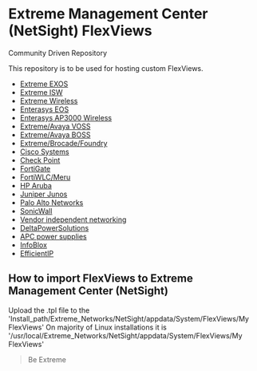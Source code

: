 # Extreme Management Center (NetSight) FlexViews 
Community Driven Repository

This repository is to be used for hosting custom FlexViews.

* [Extreme EXOS](EXOS/README.md)
* [Extreme ISW](ISW/README.md)
* [Extreme Wireless](Extreme_Wireless/README.md)
* [Enterasys EOS](EOS/README.md)
* [Enterasys AP3000 Wireless](AP3000/README.md)
* [Extreme/Avaya VOSS](Avaya/README.md)
* [Extreme/Avaya BOSS](Avaya/README_BOSS.md)
* [Extreme/Brocade/Foundry](Foundry/README.md)
* [Cisco Systems](Cisco_Systems/README.md)
* [Check Point](CheckPoint/README.md)
* [FortiGate](FortiGate/README.md)
* [FortiWLC/Meru](Meru/README.md)
* [HP Aruba](HP_Aruba/README.md)
* [Juniper Junos](JunOS/README.md)
* [Palo Alto Networks](Palo_Alto/README.md)
* [SonicWall](SonicWall/README.md)
* [Vendor independent networking](Networking/README.md) 
* [DeltaPowerSolutions](Delta/README.md)
* [APC power supplies](APC/README.md)
* [InfoBlox](InfoBlox/README.md)
* [EfficientIP](EfficientIP/README.md)

## How to import FlexViews to Extreme Management Center (NetSight)
Upload the .tpl file to the 'Install_path/Extreme_Networks/NetSight/appdata/System/FlexViews/My FlexViews'
On majority of Linux installations it is '/usr/local/Extreme_Networks/NetSight/appdata/System/FlexViews/My FlexViews'


>Be Extreme
